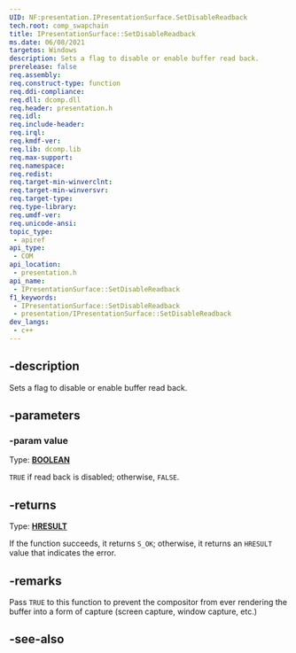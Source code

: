 ```yaml
---
UID: NF:presentation.IPresentationSurface.SetDisableReadback
tech.root: comp_swapchain
title: IPresentationSurface::SetDisableReadback
ms.date: 06/08/2021
targetos: Windows
description: Sets a flag to disable or enable buffer read back.
prerelease: false
req.assembly: 
req.construct-type: function
req.ddi-compliance: 
req.dll: dcomp.dll
req.header: presentation.h
req.idl: 
req.include-header: 
req.irql: 
req.kmdf-ver: 
req.lib: dcomp.lib
req.max-support: 
req.namespace: 
req.redist: 
req.target-min-winverclnt: 
req.target-min-winversvr: 
req.target-type: 
req.type-library: 
req.umdf-ver: 
req.unicode-ansi: 
topic_type:
 - apiref
api_type:
 - COM
api_location:
 - presentation.h
api_name:
 - IPresentationSurface::SetDisableReadback
f1_keywords:
 - IPresentationSurface::SetDisableReadback
 - presentation/IPresentationSurface::SetDisableReadback
dev_langs:
 - c++
---
```


## -description

Sets a flag to disable or enable buffer read back.

## -parameters

### -param value

Type: **[BOOLEAN](/windows/win32/winprog/windows-data-types)**

`TRUE` if read back is disabled; otherwise, `FALSE`.

## -returns

Type: **[HRESULT](/windows/desktop/winprog/windows-data-types)**

If the function succeeds, it returns `S_OK`; otherwise, it returns an `HRESULT` value that indicates the error.

## -remarks

Pass `TRUE` to this function to prevent the compositor from ever rendering the buffer into a form of capture (screen capture, window capture, etc.)

## -see-also

